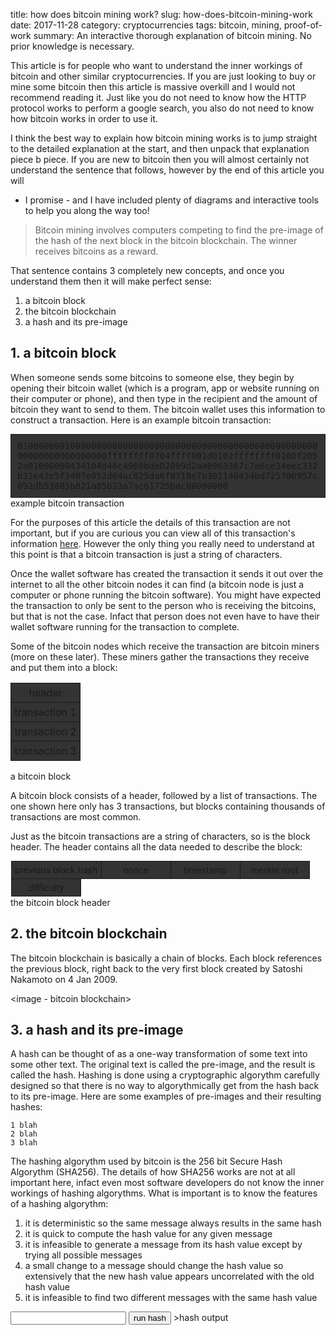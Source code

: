 title: how does bitcoin mining work?
slug: how-does-bitcoin-mining-work
date: 2017-11-28 
category: cryptocurrencies
tags: bitcoin, mining, proof-of-work
summary: An interactive thorough explanation of bitcoin mining. No prior knowledge is necessary.

<style>
.btc-transaction-full {
    border: 1px solid;
    word-break: break-all;
    padding: 10px;
    font-family: monospace;
    background-color: #333333;
}
.btc-transaction-mini, .btc-block-header-mini {
    border: 1px solid;
    padding: 5px;
    border-collapse: collapse;
    background-color: #333333;
    text-align: center;
    min-width: 100px;
}
.btc-header-definition {
    display: inline-block;
    padding: 1px;
}
.btc-header-definition > .btc-header-field {
    border: 1px solid;
    padding: 5px;
    margin: -1px -1px 0 0;
    border-collapse: collapse;
    background-color: #333333;
    text-align: center;
    min-width: 100px;
    float: left;
    display: table-cell;
}
</style>

This article is for people who want to understand the inner workings of bitcoin
and other similar cryptocurrencies. If you are just looking to buy or mine some
bitcoin then this article is massive overkill and I would not recommend reading
it. Just like you do not need to know how the HTTP protocol works to perform a
google search, you also do not need to know how bitcoin works in order to use it.

I think the best way to explain how bitcoin mining works is to jump straight to
the detailed explanation at the start, and then unpack that explanation piece b
piece. If you are new to bitcoin then you will almost certainly not
understand the sentence that follows, however by the end of this article you will
- I promise - and I have included plenty of diagrams and interactive tools to help
you along the way too!

> Bitcoin mining involves computers competing to find the pre-image of the hash
of the next block in the bitcoin blockchain. The winner receives bitcoins as a
reward.

That sentence contains 3 completely new concepts, and once you understand them
then it will make perfect sense:

1. a bitcoin block
2. the bitcoin blockchain
3. a hash and its pre-image

## 1. a bitcoin block

When someone sends some bitcoins to someone else, they begin by opening their
bitcoin wallet (which is a program, app or website running on their computer or
phone), and then type in the recipient and the amount of bitcoin they want to
send to them. The bitcoin wallet uses this information to construct a
transaction. Here is an example bitcoin transaction:

<div class="media-container"><div class="media-positioner">
    <div class="btc-transaction-full">
        01000000010000000000000000000000000000000000000000000000000000000000000000ffffffff0704ffff001d0102ffffffff0100f2052a01000000434104d46c4968bde02899d2aa0963367c7a6ce34eec332b32e42e5f3407e052d64ac625da6f0718e7b302140434bd725706957c092db53805b821a85b23a7ac61725bac00000000
    </div>
    <div class="media-caption">example bitcoin transaction</div>
</div></div>

For the purposes of this article the details of this transaction are not important,
but if you are curious you can view all of this transaction's information [here](https://blockchain.info/tx/b1fea52486ce0c62bb442b530a3f0132b826c74e473d1f2c220bfa78111c5082). However the only thing you really need to
understand at this point is that a bitcoin transaction is just a string of characters.

Once the wallet software has created the transaction it sends it out over the
internet to all the other bitcoin nodes it can find (a bitcoin node is just a
computer or phone running the bitcoin software). You might have expected the
transaction to only be sent to the person who is receiving the bitcoins, but
that is not the case. Infact that person does not even have to have their wallet
software running for the transaction to complete.

Some of the bitcoin nodes which receive the transaction are bitcoin miners (more
on these later). These miners gather the transactions they receive and put them
into a block:

<div class="media-container"><div class="media-positioner">
    <table class="btc-block-mini">
        <tr><td class="btc-block-header-mini">header</td></tr>
        <tr><td class="btc-transaction-mini">transaction 1</td></tr>
        <tr><td class="btc-transaction-mini">transaction 2</td></tr>
        <tr><td class="btc-transaction-mini">transaction 3</td></tr>
    </table>
    <div class="media-caption">a bitcoin block</div>
</div></div>

A bitcoin block consists of a header, followed by a list of transactions. The
one shown here only has 3 transactions, but blocks containing thousands of
transactions are most common.

Just as the bitcoin transactions are a string of characters, so is the block
header. The header contains all the data needed to describe the block:

<div class="media-container"><div class="media-positioner">
    <div class="btc-header-definition">
        <div class="btc-header-field">previous block hash</div>
        <div class="btc-header-field">nonce</div>
        <div class="btc-header-field">timestamp</div>
        <div class="btc-header-field">merkle root</div>
        <div class="btc-header-field">difficulty</div>
    </div>
    <div class="media-caption">the bitcoin block header</div>
</div></div>

## 2. the bitcoin blockchain

The bitcoin blockchain is basically a chain of blocks. Each block references the
previous block, right back to the very first block created by Satoshi Nakamoto on
4 Jan 2009.

<image - bitcoin blockchain>

## 3. a hash and its pre-image

A hash can be thought of as a one-way transformation of some text into some other
text. The original text is called the pre-image, and the result is called the hash.
Hashing is done using a cryptographic algorythm carefully designed so that
there is no way to algorythmically get from the hash back to its pre-image. Here
are some examples of pre-images and their resulting hashes:

    1 blah
    2 blah
    3 blah

The hashing algorythm used by bitcoin is the 256 bit Secure Hash Algorythm (SHA256).
The details of how SHA256 works are not at all important here, infact even most
software developers do not know the inner workings of hashing algorythms. What
is important is to know the features of a hashing algorythm:

1. it is deterministic so the same message always results in the same hash
2. it is quick to compute the hash value for any given message
3. it is infeasible to generate a message from its hash value except by trying all possible messages
4. a small change to a message should change the hash value so extensively that the new hash value appears uncorrelated with the old hash value
5. it is infeasible to find two different messages with the same hash value

<input id="input_pre_image0" type="text">
<button class="btn" id="btn_run_hash0">run hash</button>
><span id="span_hash0">hash output</span>

<script>

window.onload = function() {
    addEvent(document.getElementById('btn_run_hash0'), 'click', function() {
        var pre_image = document.getElementById('input_pre_image0').value;
        var bitArray = sjcl.hash.sha256.hash(pre_image);
        var sha256hash = sjcl.codec.hex.fromBits(bitArray);
        document.getElementById('span_hash0').innerText = sha256hash;
    });
};
</script>

<script src="/scripts/sjcl.min.js"></script>
